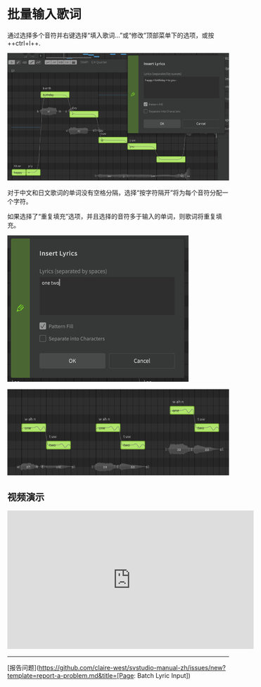# 批量输入歌词

通过选择多个音符并右键选择“填入歌词...”或“修改”顶部菜单下的选项，或按++ctrl+l++.

![插入歌词页面](../img/quickstart/batch-lyrics.png)

对于中文和日文歌词的单词没有空格分隔，选择“按字符隔开”将为每个音符分配一个字符。

如果选择了“重复填充”选项，并且选择的音符多于输入的单词，则歌词将重复填充。

![重复填充](../img/quickstart/lyric-pattern-fill.png)

![重复填充的歌词](../img/quickstart/lyric-pattern-fill-2.png)

## 视频演示

<iframe width="560" height="315" src="https://www.youtube-nocookie.com/embed/Gj7UipbHBdw?start=100" title="YouTube video player" frameborder="0" allowfullscreen></iframe>

---

[报告问题](https://github.com/claire-west/svstudio-manual-zh/issues/new?template=report-a-problem.md&title=[Page: Batch Lyric Input])